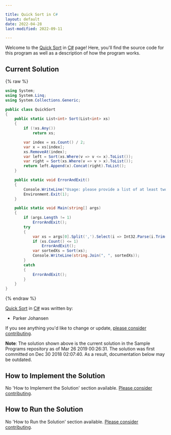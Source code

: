 ```yaml
---

title: Quick Sort in C#
layout: default
date: 2022-04-28
last-modified: 2022-09-11

---
```


Welcome to the [Quick Sort](https://sampleprograms.io/projects/quick-sort) in [C#](https://sampleprograms.io/languages/c-sharp) page! Here, you'll find the source code for this program as well as a description of how the program works.

## Current Solution

{% raw %}

```c#
using System;
using System.Linq;
using System.Collections.Generic;

public class QuickSort
{
    public static List<int> Sort(List<int> xs)
    {
        if (!xs.Any())
            return xs;

        var index = xs.Count() / 2;
        var x = xs[index];
        xs.RemoveAt(index);
        var left = Sort(xs.Where(v => v <= x).ToList());
        var right = Sort(xs.Where(v => v > x).ToList());
        return left.Append(x).Concat(right).ToList();
    }

    public static void ErrorAndExit()
    {
        Console.WriteLine("Usage: please provide a list of at least two integers to sort in the format \"1, 2, 3, 4, 5\"");
        Environment.Exit(1);
    }

    public static void Main(string[] args)
    {
        if (args.Length != 1)
            ErrorAndExit();
        try
        {
            var xs = args[0].Split(',').Select(i => Int32.Parse(i.Trim())).ToList();
            if (xs.Count() <= 1)
                ErrorAndExit();
            var sortedXs = Sort(xs);
            Console.WriteLine(string.Join(", ", sortedXs));
        }
        catch
        {
            ErrorAndExit();
        }
    }
}
```

{% endraw %}

[Quick Sort](https://sampleprograms.io/projects/quick-sort) in [C#](https://sampleprograms.io/languages/c-sharp) was written by:

- Parker Johansen

If you see anything you'd like to change or update, [please consider contributing](https://github.com/TheRenegadeCoder/sample-programs).

**Note**: The solution shown above is the current solution in the Sample Programs repository as of Mar 26 2019 00:26:31. The solution was first committed on Dec 30 2018 02:07:40. As a result, documentation below may be outdated.

## How to Implement the Solution

No 'How to Implement the Solution' section available. [Please consider contributing](https://github.com/TheRenegadeCoder/sample-programs-website).

## How to Run the Solution

No 'How to Run the Solution' section available. [Please consider contributing](https://github.com/TheRenegadeCoder/sample-programs-website).